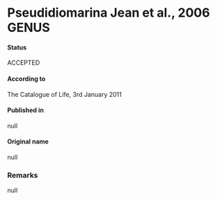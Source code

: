 # Pseudidiomarina Jean et al., 2006 GENUS

#### Status
ACCEPTED

#### According to
The Catalogue of Life, 3rd January 2011

#### Published in
null

#### Original name
null

### Remarks
null